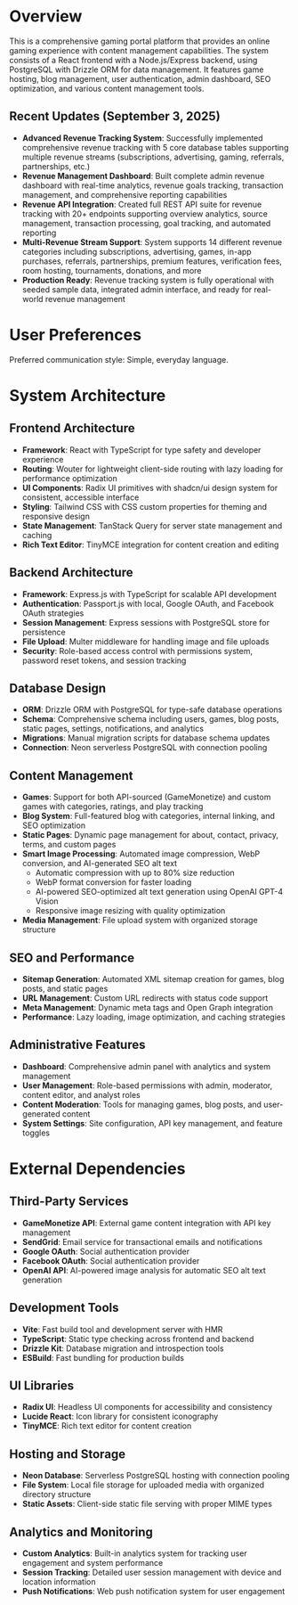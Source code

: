 # Overview

This is a comprehensive gaming portal platform that provides an online gaming experience with content management capabilities. The system consists of a React frontend with a Node.js/Express backend, using PostgreSQL with Drizzle ORM for data management. It features game hosting, blog management, user authentication, admin dashboard, SEO optimization, and various content management tools.

## Recent Updates (September 3, 2025)

- **Advanced Revenue Tracking System**: Successfully implemented comprehensive revenue tracking with 5 core database tables supporting multiple revenue streams (subscriptions, advertising, gaming, referrals, partnerships, etc.)
- **Revenue Management Dashboard**: Built complete admin revenue dashboard with real-time analytics, revenue goals tracking, transaction management, and comprehensive reporting capabilities
- **Revenue API Integration**: Created full REST API suite for revenue tracking with 20+ endpoints supporting overview analytics, source management, transaction processing, goal tracking, and automated reporting
- **Multi-Revenue Stream Support**: System supports 14 different revenue categories including subscriptions, advertising, games, in-app purchases, referrals, partnerships, premium features, verification fees, room hosting, tournaments, donations, and more
- **Production Ready**: Revenue tracking system is fully operational with seeded sample data, integrated admin interface, and ready for real-world revenue management

# User Preferences

Preferred communication style: Simple, everyday language.

# System Architecture

## Frontend Architecture
- **Framework**: React with TypeScript for type safety and developer experience
- **Routing**: Wouter for lightweight client-side routing with lazy loading for performance optimization
- **UI Components**: Radix UI primitives with shadcn/ui design system for consistent, accessible interface
- **Styling**: Tailwind CSS with CSS custom properties for theming and responsive design
- **State Management**: TanStack Query for server state management and caching
- **Rich Text Editor**: TinyMCE integration for content creation and editing

## Backend Architecture
- **Framework**: Express.js with TypeScript for scalable API development
- **Authentication**: Passport.js with local, Google OAuth, and Facebook OAuth strategies
- **Session Management**: Express sessions with PostgreSQL store for persistence
- **File Upload**: Multer middleware for handling image and file uploads
- **Security**: Role-based access control with permissions system, password reset tokens, and session tracking

## Database Design
- **ORM**: Drizzle ORM with PostgreSQL for type-safe database operations
- **Schema**: Comprehensive schema including users, games, blog posts, static pages, settings, notifications, and analytics
- **Migrations**: Manual migration scripts for database schema updates
- **Connection**: Neon serverless PostgreSQL with connection pooling

## Content Management
- **Games**: Support for both API-sourced (GameMonetize) and custom games with categories, ratings, and play tracking
- **Blog System**: Full-featured blog with categories, internal linking, and SEO optimization
- **Static Pages**: Dynamic page management for about, contact, privacy, terms, and custom pages
- **Smart Image Processing**: Automated image compression, WebP conversion, and AI-generated SEO alt text
  - Automatic compression with up to 80% size reduction
  - WebP format conversion for faster loading
  - AI-powered SEO-optimized alt text generation using OpenAI GPT-4 Vision
  - Responsive image resizing with quality optimization
- **Media Management**: File upload system with organized storage structure

## SEO and Performance
- **Sitemap Generation**: Automated XML sitemap creation for games, blog posts, and static pages
- **URL Management**: Custom URL redirects with status code support
- **Meta Management**: Dynamic meta tags and Open Graph integration
- **Performance**: Lazy loading, image optimization, and caching strategies

## Administrative Features
- **Dashboard**: Comprehensive admin panel with analytics and system management
- **User Management**: Role-based permissions with admin, moderator, content editor, and analyst roles
- **Content Moderation**: Tools for managing games, blog posts, and user-generated content
- **System Settings**: Site configuration, API key management, and feature toggles

# External Dependencies

## Third-Party Services
- **GameMonetize API**: External game content integration with API key management
- **SendGrid**: Email service for transactional emails and notifications
- **Google OAuth**: Social authentication provider
- **Facebook OAuth**: Social authentication provider
- **OpenAI API**: AI-powered image analysis for automatic SEO alt text generation

## Development Tools
- **Vite**: Fast build tool and development server with HMR
- **TypeScript**: Static type checking across frontend and backend
- **Drizzle Kit**: Database migration and introspection tools
- **ESBuild**: Fast bundling for production builds

## UI Libraries
- **Radix UI**: Headless UI components for accessibility and consistency
- **Lucide React**: Icon library for consistent iconography
- **TinyMCE**: Rich text editor for content creation

## Hosting and Storage
- **Neon Database**: Serverless PostgreSQL hosting with connection pooling
- **File System**: Local file storage for uploaded media with organized directory structure
- **Static Assets**: Client-side static file serving with proper MIME types

## Analytics and Monitoring
- **Custom Analytics**: Built-in analytics system for tracking user engagement and system performance
- **Session Tracking**: Detailed user session management with device and location information
- **Push Notifications**: Web push notification system for user engagement